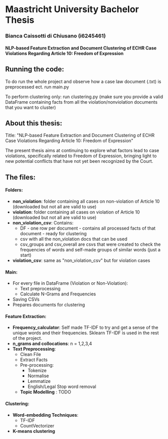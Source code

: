 # Maastricht University Bachelor Thesis
### Bianca Caissotti di Chiusano (i6245461)
#### NLP-based Feature Extraction and Document Clustering of ECHR Case Violations Regarding Article 10: Freedom of Expression
## Running the code:
To do run the whole project and observe how a case law document (.txt) is preprocessed ect. run main.py

To perform clustering only: run clustering.py (make sure you provide a valid DataFrame containing facts from all the violation/nonviolation documents that you want to cluster)

## About this thesis:
Title: "NLP-based Feature Extraction and Document Clustering of ECHR Case Violations Regarding Article 10: Freedom of Expression"

The present thesis aims at continuing to explore what factors lead to case violations, specifically related to Freedom of Expression, bringing light to new potential conflicts that have not yet been recognized by the Court.

## The files:

#### Folders:
- **non_violation**: folder containing all cases on non-violation of Article 10 (downloaded but not all are valid to use)
- **violation**: folder containing all cases on violation of Article 10 (downloaded but not all are valid to use)
- **non_violation_csv**: Contains:
  - DF - one row per document - contains all processed facts of that document - ready for clustering
  - csv with all the non_violation docs that can be used
  - csv_groups and csv_overall are csvs that were created to check the frequencies of words and self-made groups of similar words (just a start)
- **violation_csv**: same as "non_violation_csv" but for violation cases
#### Main: 
  - For every file in DataFrame (Violation or Non-Violation):
    - Text preprocessing
    - Calculate N-Grams and Frequencies
  - Saving CSVs
  - Prepares documents for clustering
#### Feature Extraction:
- **Frequency_calculator**: Self made TF-IDF to try and get a sense of the unique words and their frequencies. Sklearn TF-IDF is used in the rest of the project.
- **n_grams and collocations**: n = 1,2,3,4
- **Text Preprocessing**:
  - Clean File
  - Extract Facts
  - Pre-processing:
    - Tokenize
    - Normalise
    - Lemmatize
    - English/Legal Stop word removal
  - **Topic Modelling** : TODO
#### Clustering:
- **Word-embedding Techniques**:
  - TF-IDF
  - CountVectorizer
- **K-means clustering**




